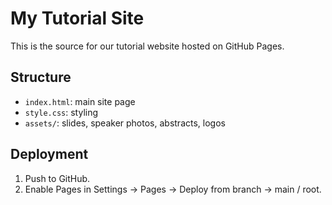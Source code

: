 # My Tutorial Site

This is the source for our tutorial website hosted on GitHub Pages.

## Structure
- `index.html`: main site page
- `style.css`: styling
- `assets/`: slides, speaker photos, abstracts, logos

## Deployment
1. Push to GitHub.
2. Enable Pages in Settings → Pages → Deploy from branch → main / root.
